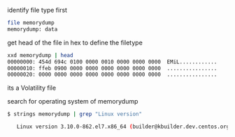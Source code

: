identify file type first
```bash
file memorydump
memorydump: data
```
get head of the file in hex to define the filetype
```bash
xxd memorydump | head
00000000: 454d 694c 0100 0000 0010 0000 0000 0000  EMiL............
00000010: ffeb 0900 0000 0000 0000 0000 0000 0000  ................
00000020: 0000 0000 0000 0000 0000 0000 0000 0000  ................
```
its a Volatility file

search for operating system of memorydump

```bash
$ strings memorydump | grep "Linux version"

   Linux version 3.10.0-862.el7.x86_64 (builder@kbuilder.dev.centos.org) (gcc version 4.8.5 20150623 (Red Hat 4.8.5-28
```
